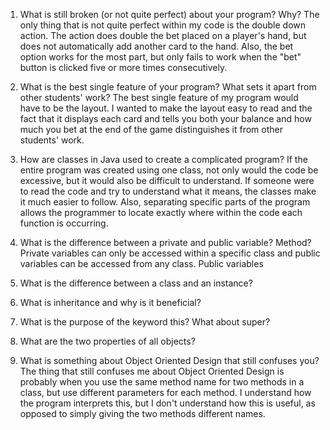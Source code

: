 1. What is still broken (or not quite perfect) about your program? Why?
  The only thing that is not quite perfect within my code is the double down action. The action does double the bet placed
  on a player's hand, but does not automatically add another card to the hand. Also, the bet option works for the most
  part, but only fails to work when the "bet" button is clicked five or more times consecutively.

2. What is the best single feature of your program? What sets it apart from other students' work?
   The best single feature of my program would have to be the layout. I wanted to make the layout easy to read and the       fact that it displays each card and tells you both your balance and how much you bet at the end of the game               distinguishes it from other students' work.

3. How are classes in Java used to create a complicated program?
   If the entire program was created using one class, not only would the code be excessive, but it would also be difficult
   to understand. If someone were to read the code and try to understand what it means, the classes make it much easier to
   follow. Also, separating specific parts of the program allows the programmer to locate exactly where within the code      each function is occurring.
  
4. What is the difference between a private and public variable? Method?
   Private variables can only be accessed within a specific class and public variables can be accessed from any class.
   Public variables
5. What is the difference between a class and an instance?
6. What is inheritance and why is it beneficial?
7. What is the purpose of the keyword this? What about super?
8. What are the two properties of all objects?
9. What is something about Object Oriented Design that still confuses you?
   The thing that still confuses me about Object Oriented Design is probably when you use the same method name for two
   methods in a class, but use different parameters for each method. I understand how the program interprets this, but I    don't understand how this is useful, as opposed to simply giving the two methods different names.
